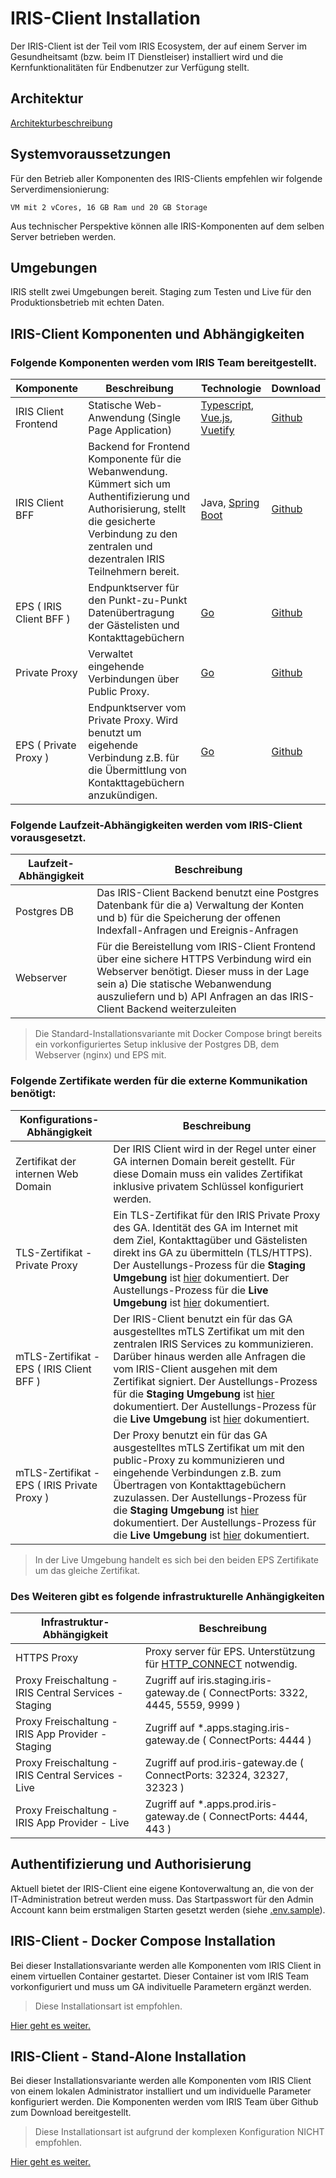# IRIS-Client Installation

Der IRIS-Client ist der Teil vom IRIS Ecosystem, der auf einem Server im Gesundheitsamt (bzw. beim IT Dienstleiser) installiert wird und die Kernfunktionalitäten für Endbenutzer zur Verfügung stellt.

## Architektur

[Architekturbeschreibung](./Architektur.md)

## Systemvoraussetzungen

Für den Betrieb aller Komponenten des IRIS-Clients empfehlen wir folgende Serverdimensionierung:

```
VM mit 2 vCores, 16 GB Ram und 20 GB Storage
```

Aus technischer Perspektive können alle IRIS-Komponenten auf dem selben Server betrieben werden.

## Umgebungen

IRIS stellt zwei Umgebungen bereit. Staging zum Testen und Live für den Produktionsbetrieb mit echten Daten.

## IRIS-Client Komponenten und Abhängigkeiten

### Folgende Komponenten werden vom IRIS Team bereitgestellt.

| Komponente | Beschreibung | Technologie | Download |
| - | - | - | - | 
| IRIS Client Frontend | Statische Web-Anwendung (Single Page Application)                                                                                                                                   | [Typescript](https://www.typescriptlang.org/), [Vue.js](https://vuejs.org/), [Vuetify](https://vuetifyjs.com/en/) | [Github](https://github.com/iris-connect/iris-client/releases) |
| IRIS Client BFF  | Backend for Frontend Komponente für die Webanwendung. Kümmert sich um Authentifizierung und Authorisierung, stellt die gesicherte Verbindung zu den zentralen und dezentralen IRIS Teilnehmern bereit. | Java, [Spring Boot](https://spring.io/projects/spring-boot)                                                       | [Github](https://github.com/iris-connect/iris-client/releases) |     |
| EPS ( IRIS Client BFF )                  | Endpunktserver für den Punkt-zu-Punkt Datenübertragung der Gästelisten und Kontakttagebüchern                                                                                          | [Go](https://golang.org/)                                                                                         | [Github](https://github.com/iris-connect/eps/releases)         |
| Private Proxy                | Verwaltet eingehende Verbindungen über Public Proxy.                                                                                                                                   | [Go](https://golang.org/)                                                                                         | [Github](https://github.com/iris-connect/eps/releases)         |
| EPS ( Private Proxy )          | Endpunktserver vom Private Proxy. Wird benutzt um eigehende Verbindung z.B. für die Übermittlung von Kontakttagebüchern anzukündigen.                                                            | [Go](https://golang.org/)                                                                                         | [Github](https://github.com/iris-connect/eps/releases)         |

### Folgende Laufzeit-Abhängigkeiten werden vom IRIS-Client vorausgesetzt.

| Laufzeit-Abhängigkeit | Beschreibung                                                                                                                                                                                                                                         |
| --------------------- | ---------------------------------------------------------------------------------------------------------------------------------------------------------------------------------------------------------------------------------------------------- |
| Postgres DB           | Das IRIS-Client Backend benutzt eine Postgres Datenbank für die a) Verwaltung der Konten und b) für die Speicherung der offenen Indexfall-Anfragen und Ereignis-Anfragen                                                                             |
| Webserver             | Für die Bereistellung vom IRIS-Client Frontend über eine sichere HTTPS Verbindung wird ein Webserver benötigt. Dieser muss in der Lage sein a) Die statische Webanwendung auszuliefern und b) API Anfragen an das IRIS-Client Backend weiterzuleiten |

> Die Standard-Installationsvariante mit Docker Compose bringt bereits ein vorkonfiguriertes Setup inklusive der Postgres DB, dem Webserver (nginx) und EPS mit.

### Folgende Zertifikate werden für die externe Kommunikation benötigt:

| Konfigurations-Abhängigkeit     | Beschreibung                                                                                                                                                                                                                                                                                                            |
| ------------------------------- | ----------------------------------------------------------------------------------------------------------------------------------------------------------------------------------------------------------------------------------------------------------------------------------------------------------------------- |
| Zertifikat der internen Web Domain | Der IRIS Client wird in der Regel unter einer GA internen Domain bereit gestellt. Für diese Domain muss ein valides Zertifikat inklusive privatem Schlüssel konfiguriert werden. |
| TLS-Zertifikat - Private Proxy | Ein TLS-Zertifikat für den IRIS Private Proxy des GA. Identität des GA im Internet mit dem Ziel, Kontakttagüber und Gästelisten direkt ins GA zu übermitteln (TLS/HTTPS). Der Austellungs-Prozess für die **Staging Umgebung** ist [hier](Certificate-Process-Staging.md) dokumentiert. Der Austellungs-Prozess für die **Live Umgebung** ist [hier](Certificate-Process_Prod_technical.md) dokumentiert.|
| mTLS-Zertifikat - EPS ( IRIS Client BFF )         | Der IRIS-Client benutzt ein für das GA ausgestelltes mTLS Zertifikat um mit den zentralen IRIS Services zu kommunizieren. Darüber hinaus werden alle Anfragen die vom IRIS-Client ausgehen mit dem Zertifikat signiert. Der Austellungs-Prozess für die **Staging Umgebung** ist [hier](Certificate-Process-Staging.md) dokumentiert. Der Austellungs-Prozess für die **Live Umgebung** ist [hier](Certificate-Process_Prod_technical.md) dokumentiert. |
| mTLS-Zertifikat - EPS ( IRIS Private Proxy ) | Der Proxy benutzt ein für das GA ausgestelltes mTLS Zertifikat um mit den public-Proxy zu kommunizieren und eingehende Verbindungen z.B. zum Übertragen von Kontakttagebüchern zuzulassen. Der Austellungs-Prozess für die **Staging Umgebung** ist [hier](Certificate-Process-Staging.md) dokumentiert. Der Austellungs-Prozess für die **Live Umgebung** ist [hier](Certificate-Process_Prod_technical.md) dokumentiert.                                   |

> In der Live Umgebung handelt es sich bei den beiden EPS Zertifikate um das gleiche Zertifikat.


### Des Weiteren gibt es folgende infrastrukturelle Anhängigkeiten

| Infrastruktur-Abhängigkeit                            | Beschreibung                                                                                                                         |
| ----------------------------------------------------- | ------------------------------------------------------------------------------------------------------------------------------------ |
| HTTPS Proxy                                           | Proxy server für EPS. Unterstützung für [HTTP_CONNECT](https://developer.mozilla.org/en-US/docs/Web/HTTP/Methods/CONNECT) notwendig. |
| Proxy Freischaltung - IRIS Central Services - Staging | Zugriff auf iris.staging.iris-gateway.de ( ConnectPorts: 3322, 4445, 5559, 9999 )                                                      |
| Proxy Freischaltung - IRIS App Provider - Staging     | Zugriff auf \*.apps.staging.iris-gateway.de ( ConnectPorts: 4444 ) |
| Proxy Freischaltung - IRIS Central Services - Live    | Zugriff auf prod.iris-gateway.de ( ConnectPorts: 32324, 32327, 32323 ) |
| Proxy Freischaltung - IRIS App Provider - Live        | Zugriff auf \*.apps.prod.iris-gateway.de ( ConnectPorts: 4444, 443 ) |

## Authentifizierung und Authorisierung

Aktuell bietet der IRIS-Client eine eigene Kontoverwaltung an, die von der IT-Administration betreut werden muss. Das Startpasswort für den Admin Account kann beim erstmaligen Starten gesetzt werden (siehe [.env.sample](../.env.sample)).

## IRIS-Client - Docker Compose Installation

Bei dieser Installationsvariante werden alle Komponenten vom IRIS Client in einem virtuellen Container gestartet. Dieser Container ist vom IRIS Team vorkonfiguriert und muss um GA indivituelle Parametern ergänzt werden. 

> Diese Installationsart ist empfohlen.

[Hier geht es weiter. ](./Installation-Docker-Compose.md)


## IRIS-Client - Stand-Alone Installation

Bei dieser Installationsvariante werden alle Komponenten vom IRIS Client von einem lokalen Administrator installiert und um individuelle Parameter konfiguriert werden. Die Komponenten werden vom IRIS Team über Github zum Download bereitgestellt.  

> Diese Installationsart ist aufgrund der komplexen Konfiguration NICHT empfohlen.

[Hier geht es weiter. ](./Installation-Standalone.md)

